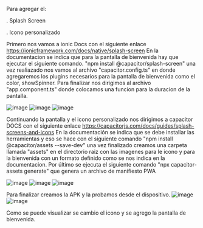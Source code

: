 Para agregar el: 

. Splash Screen

. Icono personalizado

Primero nos vamos a ionic Docs con el siguiente enlace https://ionicframework.com/docs/native/splash-screen 
En la documentacion se indica que para la pantalla de bienvenida hay que ejecutar el siguiente comando. "npm install @capacitor/splash-screen" una vez realiazado nos vamos al archivo "capacitor.config.ts" 
en donde agregaremos los plugins necesarios para la pantalla de bienvenida como el color, showSpinner. Para finalizar nos dirigimos al archivo "app.component.ts" donde colocamos una funcion para la duracion de la pantalla.

![image](https://github.com/user-attachments/assets/b1883103-6812-4218-88b7-92da30d53428)
![image](https://github.com/user-attachments/assets/84799288-7316-4e2c-b2ab-02c220d8fa7d)
![image](https://github.com/user-attachments/assets/9535bd17-0fe7-4d73-834c-2a1f0a5b9ff1)


Continuando la pantalla y el icono personalizado nos dirigimos a capacitor DOCS con el siguiente enlace https://capacitorjs.com/docs/guides/splash-screens-and-icons
En la documentación se indica que se debe installar las herramientas y eso se hace con el siguiente comando "npm install @capacitor/assets --save-dev" una vez finalizado creamos una carpeta llamada "assets" en el directorio
raiz con las imagenes para le icono y para la bienvenida con un formato definido como se nos indica en la documentacion. Por último se ejecuta el siguiente comando "npx capacitor-assets generate" que genera un archivo de manifiesto PWA 

![image](https://github.com/user-attachments/assets/86bd5bb2-8023-4b3c-93d5-fc89d1a7bef3)
![image](https://github.com/user-attachments/assets/c7af0a08-c9f2-413f-9c7e-0da6ee8a4879)
![image](https://github.com/user-attachments/assets/ed934765-887d-4123-a3b7-0cf15ba0baa3)

Para finalizar creamos la APK y la probamos desde el dispositivo.
![image](https://github.com/user-attachments/assets/f30fa363-7748-422c-978d-ba6dec045e91)
![image](https://github.com/user-attachments/assets/7fbe67e8-a07e-4168-a048-9f92b419eb35)

Como se puede visualizar se cambio el icono y se agrego la pantalla de bienvenida.


